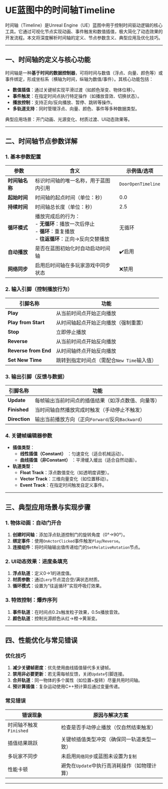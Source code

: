 # UE蓝图中的时间轴Timeline

时间轴（Timeline）是Unreal Engine（UE）蓝图中用于控制时间驱动逻辑的核心工具。它通过可视化节点实现动画、事件触发和数值插值，极大简化了动态效果的开发流程。本文将深度解析时间轴的定义、节点参数含义、典型应用及优化技巧。

---

## 一、时间轴的定义与核心功能
时间轴是一种**基于时间的数据控制器**，可将时间与数值（浮点、向量、颜色等）或事件绑定，形成坐标系（横轴为时间，纵轴为数值/事件）。其核心功能包括：
- **数值插值**：通过关键帧实现平滑过渡（如颜色渐变、物体位移）。
- **事件触发**：在指定时间点执行特定操作（如播放音效、切换状态）。
- **播放控制**：支持正向/反向播放、暂停、跳转等操作。
- **多轨道支持**：同时管理浮点、向量、颜色、事件等多种数据类型。

典型应用场景：开门动画、光源变化、材质过渡、UI动态效果等。

---

## 二、时间轴节点参数详解
### 1. 基本参数配置
| 参数             | 含义                                                                 | 示例值/选项              |
|------------------|----------------------------------------------------------------------|--------------------------|
| **时间轴名称**   | 标识时间轴的唯一名称，用于蓝图内引用                                 | `DoorOpenTimeline`       |
| **起始时间**     | 时间轴的起点时间（单位：秒）                                         | 0.0                      |
| **持续时间**     | 时间轴总长度（单位：秒）                                             | 2.5                      |
| **循环模式**     | 播放完成后的行为：<br>- **无循环**：播放一次后停止<br>- **循环**：重复播放<br>- **往返循环**：正向→反向交替播放 | 无循环                   |
| **自动播放**     | 是否在蓝图初始化时自动启动时间轴                                     | ✔️启用                   |
| **网络同步**     | 启用后时间轴在多玩家游戏中同步状态                                   | ❌禁用                   |

### 2. 输入引脚（控制播放行为）
| 引脚名称           | 功能                                                                 |
|--------------------|----------------------------------------------------------------------|
| **Play**           | 从当前时间点开始正向播放                                             |
| **Play from Start**| 从时间轴起点开始正向播放（强制重置）                                 |
| **Stop**           | 立即停止播放                                                         |
| **Reverse**        | 从当前时间点开始反向播放                                             |
| **Reverse from End**| 从时间轴终点开始反向播放                                            |
| **Set New Time**   | 跳转到指定时间点（需配合`New Time`输入值）                           |

### 3. 输出引脚（反馈与数据）
| 引脚名称           | 功能                                                                 |
|--------------------|----------------------------------------------------------------------|
| **Update**         | 每帧输出当前时间点的插值结果（如浮点数值、向量等）                   |
| **Finished**       | 当时间轴自然播放完成时触发（手动停止不触发）                         |
| **Direction**      | 输出当前播放方向（正向`Forward`/反向`Backward`）                     |

### 4. 关键帧编辑器参数
- **插值类型**：
  - **线性插值（Constant）** ：匀速变化（适合机械运动）。
  - **曲线插值（非Constant）** ：平滑缓入缓出（适合自然动画）。
- **轨道类型**：
  - **Float Track**：浮点数值变化（如透明度调整）。
  - **Vector Track**：三维向量变化（如位置移动）。
  - **Event Track**：在指定时间触发自定义事件。

---

## 三、典型应用场景与实现步骤
### 1. 物体动画：自动门开合
1. **创建时间轴**：添加浮点轨道控制门的旋转角度（0°→90°）。
2. **绑定事件**：使用`OnActorClicked`事件触发`Play`/`Reverse`。
3. **连接组件**：将时间轴输出值传递给门的`SetRelativeRotation`节点。

### 2. UI动态效果：进度条填充
1. **浮点轨道**：定义0→1的进度值。
2. **材质参数**：通过`Lerp`节点混合空/满状态材质。
3. **循环模式**：设置为“往返循环”实现呼吸灯效果。

### 3. 特效控制：爆炸序列
1. **事件轨道**：在时间点0.2s触发粒子效果，0.5s播放音效。
2. **颜色轨道**：控制光源颜色从红→橙→黄渐变。

---

## 四、性能优化与常见错误
### 优化技巧
1. **减少关键帧密度**：优先使用曲线插值替代多关键帧。
2. **禁用非必要更新**：若无需每帧反馈，关闭`Update`引脚连接。
3. **合并轨道**：同一物体的多个属性（如位置+旋转）尽量共用时间轴。
4. **预计算插值**：复杂运动使用C++预计算后通过变量传递。

### 常见错误
| 错误现象                | 原因与解决方案                          |
|-------------------------|-----------------------------------------|
| 时间轴不触发`Finished`  | 检查是否手动停止播放（仅自然结束触发） |
| 插值结果跳跃            | 关键帧插值类型冲突（确保同一轨道类型一致） |
| 多玩家不同步            | 未启用`网络同步`或蓝图未设置为`复制`   |
| 性能卡顿                | 避免在`Update`中执行高消耗操作（如物理计算） |

---

